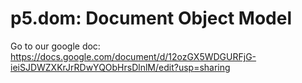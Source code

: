# p5.dom: Document Object Model
Go to our google doc:
https://docs.google.com/document/d/12ozGX5WDGURFjG-ieiSJDWZXKrJrRDwYQObHrsDlnlM/edit?usp=sharing
